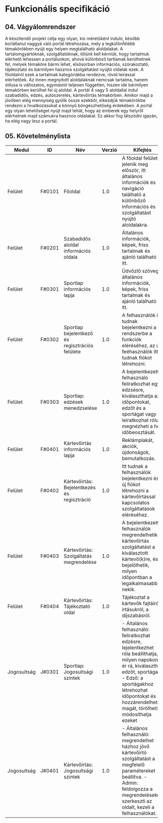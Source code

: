 # Funkcionális specifikáció

## 04. Vágyálomrendszer
A készítendő projekt célja egy olyan, kis méretűként induló, később korlátlanul naggyá váló portál létrehozása, mely a legkülönfélébb témakörökben nyújt egy helyen megtalálható aloldalakat. A tartalomgyártóknak, szolgáltatóknak, tőlünk kell kérniük, hogy tartalmuk elérhető lehessen a portálunkon, ahová különböző tartlamak kerülhetnek fel, melyek témaköre bármi lehet, elsősorban információs, szórakoztató, tájékoztató és bármilyen hasznos szolgáltatást nyújtó oldalak ezek. A főoldalról ezek a tartalmak kategóriákba rendezve, rövid leírással elérhetőek. Az innen megnyitott aloldalaknak nemcsak tartalma, hanem stílusa is változatos, egymástól teljesen független, hiszen ide bármilyen témakörben kerülhet fel új aloldal. A portál 4 vagy 5 aloldallal indul szabadidős, edzés, autószerelés, kártevőirtás témakörben. Amikor majd a jövőben elég mennyiség gyűlik össze ezekből, elkezdjük témakörökbe rendezni a hivatkozásokat a könnyű böngészhetőség érdekében. A portál egy olyan lehetőséget nyújt majd tehát, hogy az emberek egy helyről elérhetnek majd számukra hasznos oldalakat. Ez akkor fog látszódni igazán, ha elég nagy lesz a portál.

## 05. Követelménylista
|Modul|ID|Név|Verzió|Kifejtés|
|-----|--|---|------|--------|
|Felület|F#0101|Főoldal|1.0|A főoldal felülete jelenik meg először, itt általános információk és navigáció található a különbőző információs és szolgáltatást nyújtó aloldalakra.|
|Felület|F#0201|Szabadidős aloldal információs oldala|1.0|Általános információk, képek, friss tartalmak és ajánló található itt.|
|Felület|F#0301|Sportlap információs lapja|1.0|Üdvözlő szöveg, általános információk, képek, friss tartalmak és ajánló található itt.|
|Felület|F#0302|Sportlap bejelentkező és regisztrációs felülete|1.0|A felhasználók itt tudnak bejelentkezni a rendszerbe a funkciók eléréséhez, az új feéhasználók itt tudnak fiókot létrehozni.|
|Felület|F#0303|Sportlap: edzések menedzselése|1.0|A bejelentkezett felhasználó feliratkozhat egy edzsésre, kiválaszthatja az időpontokat, edzőt és a sportágat vagy leiratkozhat róluk, megnézheti a heti időbeosztását.|
|Felület|F#0401|Kártevőirtás információs lapja|1.0|Reklámplakát, akciók, újdonságok, bemutatkozás.|
|Felület|F#0402|Kártevőirtás: Bejelentkezés és regisztráció|1.0|Itt tudnak a felhasználók bejelentkezni és új fiókot létrehozni a kártevőirtással kapcsolatos szolgáltatások eléréséhez.|
|Felület|F#0403|Kártevőirtás: Szolgáltatás megrendelése|1.0|A bejelentkezett felhasználók megrendelhetik a kártevőirtás szolgáltatást a kiválasztott kártevő(k)re, és bejelölhetik, milyen időpontban a legalkalmasabb nekik.|
|Felület|F#0404|Kártevőirtás: Tájékoztató oldal|1.0|Tájékoztat a kártevők fajtáiról, irtásukról, a díjszabásról.|
|Jogosultság|J#0301|Sportlap: Jogosultsági szintek|1.0|- Általános felhasználó: feliratkozhat edzésre, lejelentkezhet róla beállíthatja, milyen napokon ér rá, kiválaszthat edzőt, sportágat - Edző: a sportágakhoz létrehozhat időpontokat és hozzárendelheti magát, törölheti, módosíthatja ezeket|
|Jogosultság|J#0401|Kártevőirtás: Jogosultsági szintek|1.0|- Általános felhasználó: megrendelhet házhoz jövő kártevőirtó szolgáltatást a megfelelő paramétereket beállítva. - Admin: feldolgozza a megrendeléseket, szerkeszti az oldalt, kezeli a felhasználókat.|